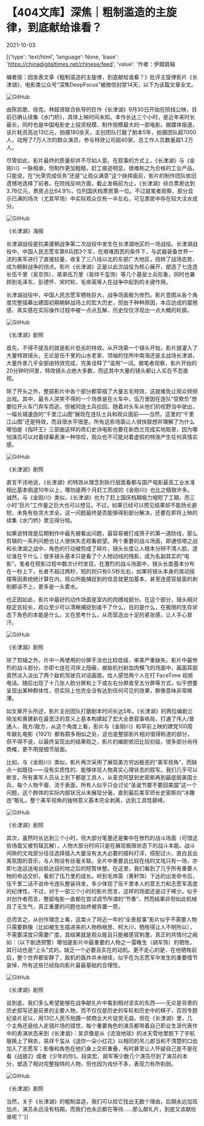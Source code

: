 # 【404文库】深焦｜粗制滥造的主旋律，到底献给谁看？

2021-10-03

[{'type': 'text/html', 'language': None, 'base': 'https://chinadigitaltimes.net/chinese/feed', 'value': '作者：伊跟跳轴

编者按：因发表文章《粗制滥造的主旋律，到底献给谁看？》批评主旋律影片《长津湖》，电影类公众号“深焦DeepFocus”被微信封禁14天，以下为该篇文章全文。

![GitHub](https://chinadigitaltimes.net/chinese/files/2021/10/IMG_4493.jpg)

由陈凯歌、徐克、林超贤联合执导的巨作《长津湖》9月30日开始在院线公映，目前已确认续集《水门桥》，具体上映时间未知。本作长达三个小时，是近年来时长最长，同时也是中国电影史上投资规模、制作规模最大的一部电影。据媒体报道，该片耗资高达13亿元，拍摄180余天，主创团队打磨了剧本5年，拍摄团队超7000人，动用了7万人次的群众演员，参与特效公司超40家，总工作人员数量超1.2万人。

尽管如此，影片最终的质量却并不尽如人意。在叙事的方式上，《长津湖》与《金刚川》一脉相承，但制作更加粗糙，赶工痕迹明显，很难称之为合格的工业产品。只能说，在“光荣完成任务”还是“让观众满意”这个抉择面前，影片的制作团队依旧遗憾地选择了前者。在院线反响方面，截止发稿前为止，《长津湖》综合票房达到3.76亿元，票房占比64.9%，位列国庆档票房第一位。不过就笔者观察，部分显示已满的场次（尤其早场）中实际观众仅有一半左右，可见票房中存在较大注水成分。

![GitHub](https://chinadigitaltimes.net/chinese/files/2021/10/post-671646-6159affc098c1.)

《长津湖》海报

长津湖战役是抗美援朝战争第二次战役中发生在长津湖地区的一场战役。长津湖战役中，中国人民志愿军第9兵团3个军，在艰难困苦的条件下，与武器装备世界一流的美军进行了直接较量，收复了三八线以北的东部广大地区，扭转了战场态势，成为朝鲜战争的拐点。影片《长津湖》正是以此次战役为核心展开，塑造了七连连长伍千里（吴京饰）、弟弟伍万里（易烊千玺饰）等几个基层士兵形象，同时也兼顾到毛泽东、彭德怀、宋时轮、毛岸英等人在战争中起到的关键作用。

长津湖战役中，中国人民志愿军牺牲巨大，战争场面极为惨烈。影片意图从各个角度完整描摹出建国初期朝鲜战场上的宏大历史，但由于种种原因，本应达成的震撼感、真实感在实际操作过程中被一点点瓦解，历史仅仅浮现出一点大概的轮廓。

![GitHub](https://chinadigitaltimes.net/chinese/files/2021/10/post-671646-6159affe60a69.)

《长津湖》剧照

首先，不得不提及的就是影片低劣的特效。从开场第一个镜头开始，影片就灌入了大量特效镜头，无论是伍千里的山水老家、领袖的住所中南海还是主战场长津湖，大量外景几乎全部由特效完成，完美诠释了“滥用”一词。据笔者观察，影片开始的20分钟时间里，特效镜头占绝大多数，而这其中大量的镜头都让人实在不忍直视。

除了开头之外，整部影片中各个部分都穿插了大量五毛特效，这就难免让观众频频出戏。其中，最令人哭笑不得的一个场景是在火车中，伍万里因在连队“受欺负”想要拉开火车门弃车而逃，但被同连士兵拉回。随着对头车从他们的视野当中驶出，一幅长城逶迤的“千里江山图”展现在连队士兵和观众面前——当然，这里的“千里江山图”还是特效，而且很水平很差。所有这些场面让人很快联想并理解了为什么哪怕是《指环王》三部曲这样的奇幻史诗电影也要在新西兰完成实地取景，因为哪怕演员可以对着绿幕表演一种惊叹，观众也不可能对着虚假的特效产生任何真情实感。

![GitHub](https://chinadigitaltimes.net/chinese/files/2021/10/post-671646-6159b0026c13c.)

《长津湖》剧照

直言不讳地说，《长津湖》的特效从理念到执行层面看都与国产电影最高工业水准相比基本倒退10年以上，哪怕是两个月赶工而成的《金刚川》也比之精致许多。诚然，与《金刚川》类似，《长津湖》也为了赶上国庆档期极力缩短了工期，而三小时“巨片”工作量之巨大也可以想见。不过，如果已经可以预见结果却不能扬长避短，未免有些贪大求全。这一问题最终是否能够得到部分解决，还要在即将上映的续集《水门桥》里见得分晓。

如果说特效是后期制作中最先被看出问题，最容易被打成筛子的第一道防线，那么剪辑的一系列问题也让人很快失去观看欲望。两个重要的战斗场面，即通信塔之战和长津湖之战中，角色的行动被剪成了碎片，镜头长度让人根本分辨不清人脸，遑论谁在干什么；很多镜头基本只是看了个人物动线的残影，成为名副其实的“电影”。笔者在观影过程中数次计时发现，在激烈的战斗场面中，镜头长度基本分布在一秒上下，长者不超过两秒，短的则只有0.5秒左右，如果将镜头本身的晃动摇摆等因素统统计算在内，观众所能捕捉到的信息就更加基本，甚至连感官层面的剥削都谈不上，更多是一头雾水。

也正因如此，影片中最好的动作场面是室内的肉搏戏部分。在这个部分，镜头相对稳定且较长，观众至少可以清晰捕捉到谁干了什么，目的是什么，在极限的生存状态下角色的本能是什么，又在思考什么，从而营造出十足的紧张感，让人手心冒汗。

![GitHub](https://chinadigitaltimes.net/chinese/files/2021/10/post-671646-6159b00747670.)

《长津湖》剧照

除了剪辑之外，片中一再使用的分屏手法也比较低级，审美严重缺失。影片中最惨烈的战斗部分，亦即七连在河床上隐蔽，被敌机扫射血肉横飞的场面中，画面耳部竟然淡入淡出了两个敌机驾驶员对话画面，给人感觉两个人在打 FaceTime 视频电话。随后出现了十几张人脸分屏和上下或左右分屏直至五分屏等方式，似乎想要呈现出某种群体性，但实际上也完全没有达到任何可见的效果，群像意味非常稀薄。

如文章开头所述，影片主创团队打磨剧本时间长达5年。《长津湖》的两位编剧兰晓龙和黄建新在最宽泛的意义上基本构建起了宏大全景叙事格局，打通了伟人/普通人、我方/敌方，从这个角度上看，影片与《金刚川》和早前上映的建党100周年献礼电影《1921》都有颇多相似之处，这也是整部影片相对值得称道的部分，但不得不说，以最终呈现出的结果观之，影片的编剧依旧比较初级，很多部分尚待商榷，更不用提细节层面。

比如，与《金刚川》类似，影片再次采用了展现美方穷凶极恶的“美军视角”，而缺点一如既往——没有实质性的、能够体现人物真实心理状态的叙写。我们几乎可以断言，所有美军人员从上到下都是工具人，从麦克阿瑟到史密斯再到最底层美国士兵，每个人物干瘪、流于表面，所有人似乎只会讨论“圣诞节要不要回美国”这一个问题，这个群体的实际内部状况从未展现分毫，直到最后美军师长史密斯向“冰雕连”敬礼，整个美军视角的独特意义基本完全剥离，达到工具性巅峰。

![GitHub](https://chinadigitaltimes.net/chinese/files/2021/10/post-671646-6159b00c89e11.)

《长津湖》剧照

其次，虽然时长达到三个小时，但大部分笔墨还是集中在惨烈的战斗场面（可惜这些场面又被剪辑瓦解），人物大部分时间只是在展现极限状态下的战斗本能。战斗间隙的文戏部分往往选择插入大量没有太大必要的插科打诨，搭配过火、直白且出离氛围的音乐，与人物没有丝毫关联。全片中重要且比较在线的文戏只有一场，亦即七连运送电台抵达目的地之后的短暂休整。在这里，我们看到了几乎所有重要人物的命运交织，看到了伍万里的成长。听到毛岸英（黄轩饰）下达的出发命令后，伍千里二话不说命令连队整装待发，多少体现了伍千里本人的意志力和志愿军高度的纪律性。不过，对于一部三个小时的影片而言，这样的场面还是过于稀少。似乎对创作者而言，整部电影一直都在尝试调节所谓的“节奏”，然而结果非但如此机械且了无生气，真正重要的问题也始终被弃置一旁。

总而言之，从创作理念上看，这类火了将近一年的“全景叙事”影片似乎不需要人物只需要群像（比如被生生插进来的人物杨根思、柯大川，牺牲得让人不明所以），不需要深度只需要广度，其结果就是观众能且只能被感官刺激，真正的共情付之阙如：（以下剧透预警）哪怕是影片中最重要的人物之一雷睢生（胡军饰）的牺牲，其行动也是“上头”式的，缺乏一个必要且实在的动机。更不走心的是，在他牺牲前后，整个世界都安静了，敌机的轰炸并未继续，似乎在为志愿军中发生的重要情节哀悼，所有这些已经指向影片最最基础的合理性。

![GitHub](https://chinadigitaltimes.net/chinese/files/2021/10/post-671646-6159b0100fc79.)

《长津湖》剧照

说到底，我们多么希望能够在战争献礼片中看到相对坚实的东西——无论是背景的历史叙写还是前景的主要人物，而不仅仅是历史的车轮和历史中的棋子，否则专题纪录片足以，用13亿人民币拍摄一部商业大片徒劳无益。但在《长津湖》里，几个主角还是给人走错片场的错觉，每个重要角色的演员都带着自己职业生涯代表作中的表演状态来到《长津湖》：吴京像是从《流浪地球》的冰天雪地里脱下了宇航服换上了棉衣，易烊千玺从《送你一朵小红花》以相同的吊儿郎当和不清楚的口齿加入了志愿军；影像和角色在他们身上交织重叠，有时甚至让人怀疑自己是不是在看《战狼2》或者《少年的你》。段奕宏、胡军等少数几个演员尽到了演员的本分，塑造了相对完整独特的人物，但也因为戏份不多，表现力有所削弱。

![GitHub](https://chinadigitaltimes.net/chinese/files/2021/10/post-671646-6159b014f2388.)

《长津湖》剧照

当然，关于《长津湖》的粗制滥造，我们可以给它找出无数个理由，后期永远加班加点，演员永远没有档期，而我们也永远都在等待……那么献礼片，到底又该献给谁呢？'}]